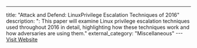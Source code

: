 ---
title: "Attack and Defend: LinuxPrivilege Escalation Techniques of 2016"
description: ": This paper will examine Linux privilege escalation techniques used throughout 2016 in detail, highlighting how these techniques work and how adversaries are using them."
external_category: "Miscellaneous"
---[Visit Website](https://www.sans.org/reading-room/whitepapers/linux/attack-defend-linux-privilege-escalation-techniques-2016-37562)

